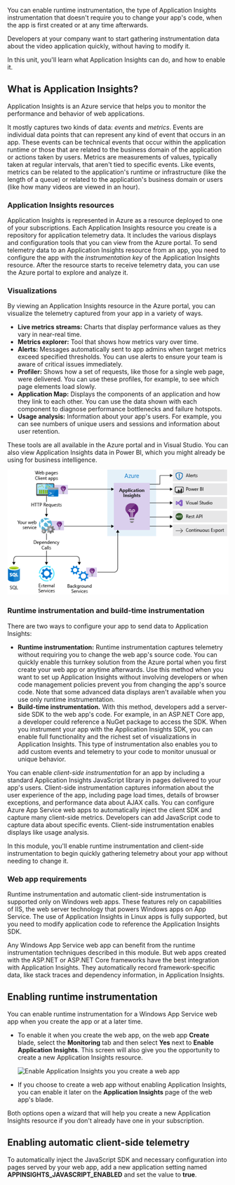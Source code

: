You can enable runtime instrumentation, the type of Application Insights instrumentation that doesn't require you to change your app's code, when the app is first created or at any time afterwards.

Developers at your company want to start gathering instrumentation data about the video application quickly, without having to modify it.

In this unit, you'll learn what Application Insights can do, and how to enable it.

## What is Application Insights?

Application Insights is an Azure service that helps you to monitor the performance and behavior of web applications.

<!-- TODO move the bit about runtime/sdk/client here -->

It mostly captures two kinds of data: *events* and *metrics*. Events are individual data points that can represent any kind of event that occurs in an app. These events can be technical events that occur within the application runtime or those that are related to the business domain of the application or actions taken by users. Metrics are measurements of values, typically taken at regular intervals, that aren't tied to specific events. Like events, metrics can be related to the application's runtime or infrastructure (like the length of a queue) or related to the application's business domain or users (like how many videos are viewed in an hour).

### Application Insights resources

Application Insights is represented in Azure as a resource deployed to one of your subscriptions. Each Application Insights resource you create is a repository for application telemetry data. It includes the various displays and configuration tools that you can view from the Azure portal. To send telemetry data to an Application Insights resource from an app, you need to configure the app with the *instrumentation key* of the Application Insights resource. After the resource starts to receive telemetry data, you can use the Azure portal to explore and analyze it.

### Visualizations

By viewing an Application Insights resource in the Azure portal, you can visualize the telemetry captured from your app in a variety of ways.

- **Live metrics streams:** Charts that display performance values as they vary in near-real time.
- **Metrics explorer:** Tool that shows how metrics vary over time.
- **Alerts:** Messages automatically sent to app admins when target metrics exceed specified thresholds. You can use alerts to ensure your team is aware of critical issues immediately.
- **Profiler:** Shows how a set of requests, like those for a single web page, were delivered. You can use these profiles, for example, to see which page elements load slowly.
- **Application Map:** Displays the components of an application and how they link to each other. You can use the data shown with each component to diagnose performance bottlenecks and failure hotspots.
- **Usage analysis:** Information about your app's users. For example, you can see numbers of unique users and sessions and information about user retention.

These tools are all available in the Azure portal and in Visual Studio. You can also view Application Insights data in Power BI, which you might already be using for business intelligence.

![Application Insight architecture](../media/2-app-insights-architecture.png)

### Runtime instrumentation and build-time instrumentation

There are two ways to configure your app to send data to Application Insights:

- **Runtime instrumentation:** Runtime instrumentation captures telemetry without requiring you to change the web app's source code. You can quickly enable this turnkey solution from the Azure portal when you first create your web app or anytime afterwards. Use this method when you want to set up Application Insights without involving developers or when code management policies prevent you from changing the app's source code. Note that some advanced data displays aren't available when you use only runtime instrumentation.
- **Build-time instrumentation.** With this method, developers add a server-side SDK to the web app's code. For example, in an ASP.NET Core app, a developer could reference a NuGet package to access the SDK. When you instrument your app with the Application Insights SDK, you can enable full functionality and the richest set of visualizations in Application Insights. This type of instrumentation also enables you to add custom events and telemetry to your code to monitor unusual or unique behavior.

You can enable *client-side instrumentation* for an app by including a standard Application Insights JavaScript library in pages delivered to your app's users. Client-side instrumentation captures information about the user experience of the app, including page load times, details of browser exceptions, and performance data about AJAX calls. You can configure Azure App Service web apps to automatically inject the client SDK and capture many client-side metrics. Developers can add JavaScript code to capture data about specific events. Client-side instrumentation enables displays like usage analysis.

In this module, you'll enable runtime instrumentation and client-side instrumentation to begin quickly gathering telemetry about your app without needing to change it.

### Web app requirements

Runtime instrumentation and automatic client-side instrumentation is supported only on Windows web apps. These features rely on capabilities of IIS, the web server technology that powers Windows apps on App Service. The use of Application Insights in Linux apps is fully supported, but you need to modify application code to reference the Application Insights SDK.

Any Windows App Service web app can benefit from the runtime instrumentation techniques described in this module. But web apps created with the ASP.NET or ASP.NET Core frameworks have the best integration with Application Insights. They automatically record framework-specific data, like stack traces and dependency information, in Application Insights.

## Enabling runtime instrumentation

You can enable runtime instrumentation for a Windows App Service web app when you create the app or at a later time.

- To enable it when you create the web app, on the web app **Create** blade, select the **Monitoring** tab and then select **Yes** next to **Enable Application Insights**. This screen will also give you the opportunity to create a new Application Insights resource.

    ![Enable Application Insights you you create a web app](../media/2-enable-app-insights-at-web-app-creation.png)
- If you choose to create a web app without enabling Application Insights, you can enable it later on the **Application Insights** page of the web app's blade.

Both options open a wizard that will help you create a new Application Insights resource if you don't already have one in your subscription.

## Enabling automatic client-side telemetry

To automatically inject the JavaScript SDK and necessary configuration into pages served by your web app, add a new application setting named **APPINSIGHTS_JAVASCRIPT_ENABLED** and set the value to **true**. <!-- TODO note about windows-only here as well -->